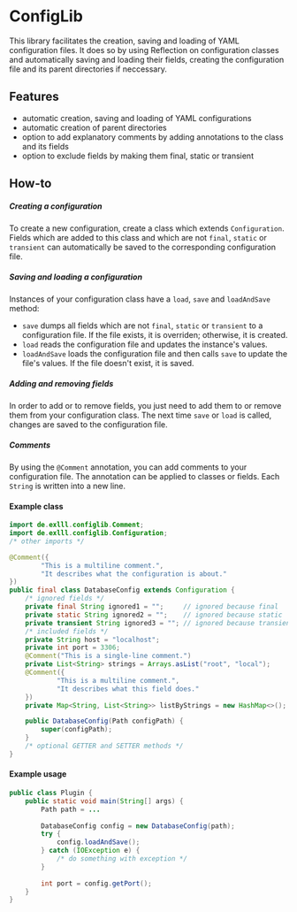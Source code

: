 # ConfigLib
This library facilitates the creation, saving and loading of YAML configuration files. It does so
 by using Reflection on configuration classes and automatically saving and loading their fields,
 creating the configuration file and its parent directories if neccessary.

## Features
- automatic creation, saving and loading of YAML configurations
- automatic creation of parent directories
- option to add explanatory comments by adding annotations to the class and its fields
- option to exclude fields by making them final, static or transient

## How-to
##### Creating a configuration
To create a new configuration, create a class which extends `Configuration`. Fields which are
added to this class and which are not `final`, `static` or `transient` can automatically be saved
 to the corresponding configuration file.

##### Saving and loading a configuration
Instances of your configuration class have a `load`, `save` and `loadAndSave` method:
- `save` dumps all fields which are not `final`, `static` or `transient` to a configuration file.
  If the file exists, it is overriden; otherwise, it is created.
- `load` reads the configuration file and updates the instance's values.
- `loadAndSave` loads the configuration file and then calls `save` to update the file's values.
If the file doesn't exist, it is saved.

##### Adding and removing fields
In order to add or to remove fields, you just need to add them to or remove them from your
configuration class. The next time `save` or `load` is called, changes are saved to the 
configuration file.

##### Comments
By using the `@Comment` annotation, you can add comments to your configuration file. The 
annotation can be applied to classes or fields. Each `String` is written into a new line.

#### Example class
```java
import de.exlll.configlib.Comment;
import de.exlll.configlib.Configuration;
/* other imports */

@Comment({
        "This is a multiline comment.",
        "It describes what the configuration is about."
})
public final class DatabaseConfig extends Configuration {
    /* ignored fields */
    private final String ignored1 = "";     // ignored because final
    private static String ignored2 = "";    // ignored because static
    private transient String ignored3 = ""; // ignored because transient
    /* included fields */
    private String host = "localhost";
    private int port = 3306;
    @Comment("This is a single-line comment.")
    private List<String> strings = Arrays.asList("root", "local");
    @Comment({
            "This is a multiline comment.",
            "It describes what this field does."
    })
    private Map<String, List<String>> listByStrings = new HashMap<>();

    public DatabaseConfig(Path configPath) {
        super(configPath);
    }
    /* optional GETTER and SETTER methods */
}
```
#### Example usage
```java
public class Plugin {
    public static void main(String[] args) {
        Path path = ...
    
        DatabaseConfig config = new DatabaseConfig(path);
        try {
            config.loadAndSave();
        } catch (IOException e) {
            /* do something with exception */
        }
        
        int port = config.getPort();
    }
}
```
